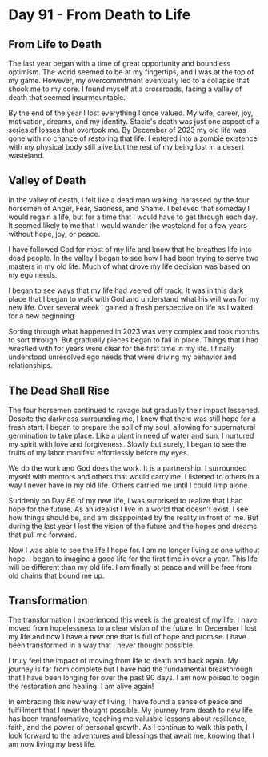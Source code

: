 # Day 91 - From Death to Life

## From Life to Death

The last year began with a time of great opportunity and boundless optimism. The world
seemed to be at my fingertips, and I was at the top of my game. However, my overcommitment
eventually led to a collapse that shook me to my core. I found myself at a crossroads, facing a
valley of death that seemed insurmountable.

By the end of the year I lost everything I once valued.  My wife, career, joy, motivation, dreams,
and my identity.  Stacie's death was just one aspect of a series of losses that overtook me.
By December of 2023 my old life was gone with no chance of restoring that life.
I entered into a zombie existence with my physical body still alive but the rest of my being lost 
in a desert wasteland.


## Valley of Death

In the valley of death, I felt like a dead man walking, harassed by
the four horsemen of Anger, Fear, Sadness, and Shame. I believed that someday I would regain a life,
but for a time that I would have to get through each day.  It seemed likely to me that I would wander 
the wasteland for a few years without hope, joy, or peace.

I have followed God for most of my life and know that he breathes life into dead people.  In the
valley I began to see how I had been trying to serve two masters in my old life.
Much of what drove my life decision was based on my ego needs.

I began to see ways that my life had veered off track. 
It was in this dark place that I began to walk with God and understand what his will was for my
new life.  Over several week I gained a fresh perspective on life
as I waited for a new beginning.

Sorting through what happened in 2023 was very complex and took months to sort through.  But 
gradually pieces began to fall in place.  Things that I had wrestled with for years were clear
for the first time in my life.  I finally understood unresolved ego needs that were driving my 
behavior and relationships.


##  The Dead Shall Rise

The four horsemen continued to ravage but gradually their impact lessened. Despite the darkness
surrounding me, I knew that there was still hope for a fresh start. I began to prepare the soil of
my soul, allowing for supernatural germination to take place. Like a plant in need of water and
sun, I nurtured my spirit with love and forgiveness. Slowly but surely, I began to see the fruits
of my labor manifest effortlessly before my eyes.

We do the work and God does the work.  It is a partnership. I surrounded myself with mentors and 
others that would carry me.  I listened to others in a way I never have in my old life.  Others
carried me until I could limp alone.

Suddenly on Day 86 of my new life, I was surprised to realize that I had hope for the future.  As
an idealist I live in a world that doesn't exist.  I see how things should be, and am disappointed
by the reality in front of me.  But during the last year I lost the vision of the future and the
hopes and dreams that pull me forward.

Now I was able to see the life I hope for. I am no longer living as one without hope.  I began to
imagine a good life for the first time in over a year.  This life will be different than my old 
life.  I am finally at peace and will be free from old chains that bound me up.


## Transformation

The transformation I experienced this week is the greatest of my life.  I have moved from hopelessness to
a clear vision of the future.  In December I lost my life and now I have a new one that is full of
hope and promise.  I have been transformed in a way that I never thought possible. 

I truly feel the impact
of moving from life to death and back again.  My journey is far from complete but I have had the
fundamental breakthrough that I have been longing for over the past 90 days.  I am now poised to
begin the restoration and healing.  I am alive again!

In embracing this new way of living, I have found a sense of peace and fulfillment that I never
thought possible. My journey from death to new life has been transformative, teaching me valuable
lessons about resilience, faith, and the power of personal growth. As I continue to walk this path,
I look forward to the adventures and blessings that await me, knowing that I am now living my best
life.

